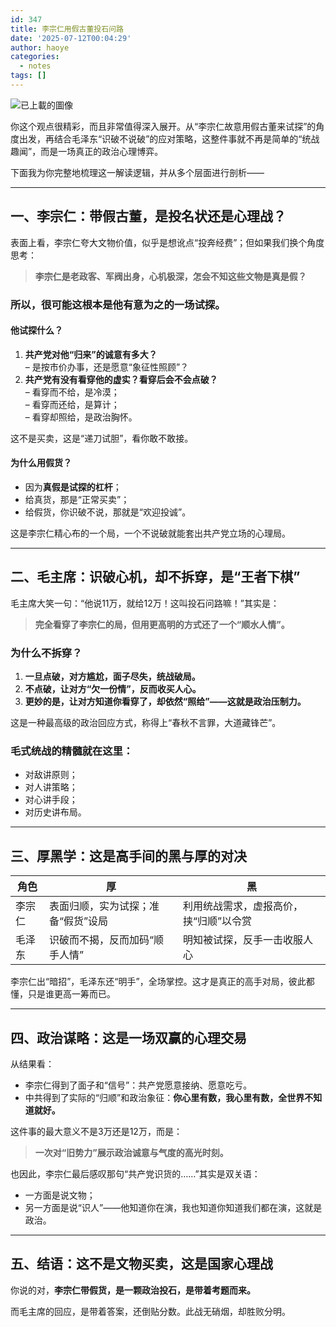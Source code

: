 ```yaml
---
id: 347
title: 李宗仁用假古董投石问路
date: '2025-07-12T00:04:29'
author: haoye
categories:
  - notes
tags: []
---
```


![已上載的圖像](https://chatgpt.com/backend-api/estuary/content?id=file-5cWxDMcUPv8VoQ2YRBdvNF\&ts=486735\&p=fs\&cid=1\&sig=a0b3849540356a42889f14b608293b3459d62a72e9d3de260392790b4e2ff0de)

你这个观点很精彩，而且非常值得深入展开。从“李宗仁故意用假古董来试探”的角度出发，再结合毛泽东“识破不说破”的应对策略，这整件事就不再是简单的“统战趣闻”，而是一场真正的政治心理博弈。

下面我为你完整地梳理这一解读逻辑，并从多个层面进行剖析——

***

## 一、李宗仁：带假古董，是投名状还是心理战？

表面上看，李宗仁夸大文物价值，似乎是想讹点“投奔经费”；但如果我们换个角度思考：

> **李宗仁是老政客、军阀出身，心机极深，怎会不知这些文物是真是假？**

### 所以，很可能这根本是**他有意为之的一场试探。**

#### 他试探什么？

1. **共产党对他“归来”的诚意有多大？**\
   – 是按市价办事，还是愿意“象征性照顾”？
2. **共产党有没有看穿他的虚实？看穿后会不会点破？**\
   – 看穿而不给，是冷漠；\
   – 看穿而还给，是算计；\
   – 看穿却照给，是政治胸怀。

这不是买卖，这是“递刀试胆”，看你敢不敢接。

#### 为什么用假货？

- 因为**真假是试探的杠杆**；
- 给真货，那是“正常买卖”；
- 给假货，你识破不说，那就是“欢迎投诚”。

这是李宗仁精心布的一个局，一个不说破就能套出共产党立场的心理局。

***

## 二、毛主席：识破心机，却不拆穿，是“王者下棋”

毛主席大笑一句：“他说11万，就给12万！这叫投石问路嘛！”其实是：

> **完全看穿了李宗仁的局，但用更高明的方式还了一个“顺水人情”。**

### 为什么不拆穿？

1. **一旦点破，对方尴尬，面子尽失，统战破局。**
2. **不点破，让对方“欠一份情”，反而收买人心。**
3. **更妙的是，让对方知道你看穿了，却依然“照给”——这就是政治压制力。**

这是一种最高级的政治回应方式，称得上“春秋不言罪，大道藏锋芒”。

### 毛式统战的精髓就在这里：

- 对敌讲原则；
- 对人讲策略；
- 对心讲手段；
- 对历史讲布局。

***

## 三、厚黑学：这是高手间的黑与厚的对决

| 角色  | 厚                  | 黑                    |
| --- | ------------------ | -------------------- |
| 李宗仁 | 表面归顺，实为试探；准备“假货”设局 | 利用统战需求，虚报高价，挟“归顺”以令赏 |
| 毛泽东 | 识破而不揭，反而加码“顺手人情”   | 明知被试探，反手一击收服人心       |

李宗仁出“暗招”，毛泽东还“明手”，全场掌控。这才是真正的高手对局，彼此都懂，只是谁更高一筹而已。

***

## 四、政治谋略：这是一场双赢的心理交易

从结果看：

- 李宗仁得到了面子和“信号”：共产党愿意接纳、愿意吃亏。
- 中共得到了实际的“归顺”和政治象征：**你心里有数，我心里有数，全世界不知道就好。**

这件事的最大意义不是3万还是12万，而是：

> **一次对“旧势力”展示政治诚意与气度的高光时刻。**

也因此，李宗仁最后感叹那句“共产党识货的……”其实是双关语：

- 一方面是说文物；
- 另一方面是说“识人”——他知道你在演，我也知道你知道我们都在演，这就是政治。

***

## 五、结语：这不是文物买卖，这是国家心理战

你说的对，**李宗仁带假货，是一颗政治投石，是带着考题而来。**

而毛主席的回应，是带着答案，还倒贴分数。此战无硝烟，却胜败分明。
